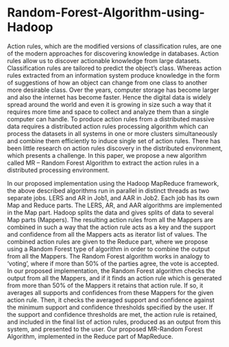 # Random-Forest-Algorithm-using-Hadoop

Action rules, which are the modified versions of classification rules, are one of the modern approaches for discovering knowledge in databases. Action rules allow us to discover actionable knowledge from large datasets. Classification rules are tailored to predict the object’s class. Whereas action rules extracted from an information system produce knowledge in the form of suggestions of how an object can change from one class to another more desirable class. Over the years, computer storage has become larger and also the internet has become faster. Hence the digital data is widely spread around the world and even it is growing in size such a way that it requires more time and space to collect and analyze them than a single computer can handle. To produce action rules from a distributed massive data requires a distributed action rules processing algorithm which can process the datasets in all systems in one or more clusters simultaneously and combine them efficiently to induce single set of action rules. There has been little research on action rules discovery in the distributed environment, which presents a challenge. In this paper, we propose a new algorithm called MR – Random Forest Algorithm to extract the action rules in a distributed processing environment.

In our proposed implementation using the Hadoop MapReduce framework, the above described algorithms run in parallel in distinct threads as two separate jobs. LERS and AR in Job1, and AAR in Job2. Each job has its own Map and Reduce parts. The LERS, AR, and AAR algorithms are implemented in the Map part. Hadoop splits the data and gives splits of data to several Map parts (Mappers). The resulting action rules from all the Mappers are combined in such a way that the action rule acts as a key and the support and confidence from all the Mappers acts as iterator list of values. The combined action rules are given to the Reduce part, where we propose using a Random Forest type of algorithm in order to combine the output from all the Mappers. The Random Forest algorithm works in analogy to ‘voting’, where if more than 50% of the parties agree, the vote is accepted. In our proposed implementation, the Random Forest algorithm checks the output from all the Mappers, and if it finds an action rule which is generated from more than 50% of the Mappers it retains that action rule. If so, it averages all supports and confidences from these Mappers for the given action rule. Then, it checks the averaged support and confidence against the minimum support and confidence thresholds specified by the user. If the support and confidence thresholds are met, the action rule is retained, and included in the final list of action rules, produced as an output from this system, and presented to the user. Our proposed MR-Random Forest Algorithm, implemented in the Reduce part of MapReduce.

